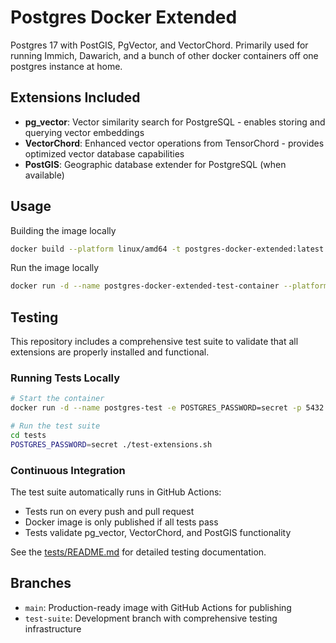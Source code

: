 # Postgres Docker Extended

Postgres 17 with PostGIS, PgVector, and VectorChord.
Primarily used for running Immich, Dawarich, and a bunch of other docker containers off one postgres instance at home.

## Extensions Included

- **pg_vector**: Vector similarity search for PostgreSQL - enables storing and querying vector embeddings
- **VectorChord**: Enhanced vector operations from TensorChord - provides optimized vector database capabilities  
- **PostGIS**: Geographic database extender for PostgreSQL (when available)

## Usage

Building the image locally
```bash
docker build --platform linux/amd64 -t postgres-docker-extended:latest .
```

Run the image locally
```bash
docker run -d --name postgres-docker-extended-test-container --platform linux/amd64 -e POSTGRES_PASSWORD=secret postgres-docker-extended:latest
```

## Testing

This repository includes a comprehensive test suite to validate that all extensions are properly installed and functional.

### Running Tests Locally

```bash
# Start the container
docker run -d --name postgres-test -e POSTGRES_PASSWORD=secret -p 5432:5432 postgres-docker-extended:latest

# Run the test suite
cd tests
POSTGRES_PASSWORD=secret ./test-extensions.sh
```

### Continuous Integration

The test suite automatically runs in GitHub Actions:
- Tests run on every push and pull request
- Docker image is only published if all tests pass
- Tests validate pg_vector, VectorChord, and PostGIS functionality

See the [tests/README.md](tests/README.md) for detailed testing documentation.

## Branches

- `main`: Production-ready image with GitHub Actions for publishing
- `test-suite`: Development branch with comprehensive testing infrastructure